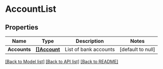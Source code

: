 # AccountList

## Properties
Name | Type | Description | Notes
------------ | ------------- | ------------- | -------------
**Accounts** | [**[]Account**](Account.md) | List of bank accounts | [default to null]

[[Back to Model list]](../README.md#documentation-for-models) [[Back to API list]](../README.md#documentation-for-api-endpoints) [[Back to README]](../README.md)


